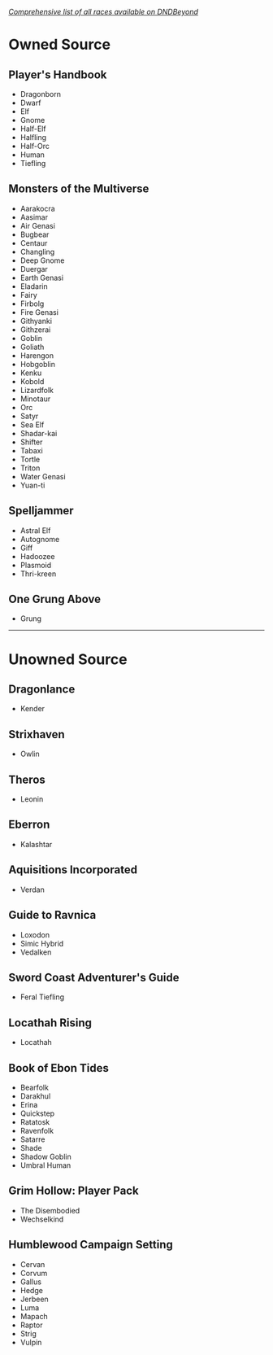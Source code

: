 [*Comprehensive list of all races available on DNDBeyond*](https://www.dndbeyond.com/races)
# Owned Source

## Player's Handbook
- Dragonborn
- Dwarf
- Elf
- Gnome
- Half-Elf
- Halfling
- Half-Orc
- Human
- Tiefling
## Monsters of the Multiverse
- Aarakocra
- Aasimar
- Air Genasi
- Bugbear
- Centaur
- Changling
- Deep Gnome
- Duergar
- Earth Genasi
- Eladarin
- Fairy
- Firbolg
- Fire Genasi
- Githyanki
- Githzerai
- Goblin
- Goliath
- Harengon
- Hobgoblin
- Kenku
- Kobold
- Lizardfolk
- Minotaur
- Orc
- Satyr
- Sea Elf
- Shadar-kai
- Shifter
- Tabaxi
- Tortle
- Triton
- Water Genasi
- Yuan-ti
## Spelljammer
- Astral Elf
- Autognome
- Giff
- Hadoozee
- Plasmoid
- Thri-kreen
## One Grung Above
- Grung

---
# Unowned Source

## Dragonlance
- Kender
## Strixhaven
- Owlin
## Theros
- Leonin
## Eberron
- Kalashtar
## Aquisitions Incorporated
- Verdan
## Guide to Ravnica
- Loxodon
- Simic Hybrid
- Vedalken
## Sword Coast Adventurer's Guide
- Feral Tiefling
## Locathah Rising
- Locathah
## Book of Ebon Tides
- Bearfolk
- Darakhul
- Erina
- Quickstep
- Ratatosk
- Ravenfolk
- Satarre
- Shade
- Shadow Goblin
- Umbral Human
## Grim Hollow: Player Pack
- The Disembodied
- Wechselkind
## Humblewood Campaign Setting
- Cervan
- Corvum
- Gallus
- Hedge
- Jerbeen
- Luma
- Mapach
- Raptor
- Strig
- Vulpin